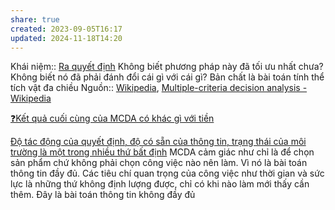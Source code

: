 ```yaml
---
share: true
created: 2023-09-05T16:17
updated: 2024-11-18T14:20
---
```

Khái niệm:: [Ra quyết định](../../../%CE%9E%20Kh%C3%A1i%20ni%E1%BB%87m/Qu%E1%BA%A3n%20l%C3%BD%20t%E1%BB%95%20ch%E1%BB%A9c/Ra%20quy%E1%BA%BFt%20%C4%91%E1%BB%8Bnh.md)
Không biết phương pháp này đã tối ưu nhất chưa? Không biết nó đã phải đánh đổi cái gì với cái gì?
Bản chất là bài toán tính thể tích vật đa chiều
Nguồn:: [Wikipedia](../../../%CE%9E%20Ngu%E1%BB%93n/Wikipedia.md), [Multiple-criteria decision analysis - Wikipedia](https://en.wikipedia.org/wiki/Multiple-criteria_decision_analysis)

[❓Kết quả cuối cùng của MCDA có khác gì với tiền](./%E2%9D%93K%E1%BA%BFt%20qu%E1%BA%A3%20cu%E1%BB%91i%20c%C3%B9ng%20c%E1%BB%A7a%20MCDA%20c%C3%B3%20kh%C3%A1c%20g%C3%AC%20v%E1%BB%9Bi%20ti%E1%BB%81n.md) 

[Độ tác động của quyết định, độ có sẵn của thông tin, trạng thái của môi trường là một trong nhiều thứ bất định](../../../C%E1%BB%99ng%20%C4%91%E1%BB%93ng,%20h%E1%BB%87%20sinh%20th%C3%A1i,%20h%E1%BB%87%20ph%E1%BB%A9c%20h%E1%BB%A3p/H%E1%BB%87%20ph%E1%BB%A9c%20h%E1%BB%A3p/%C4%90%E1%BB%99%20t%C3%A1c%20%C4%91%E1%BB%99ng%20c%E1%BB%A7a%20quy%E1%BA%BFt%20%C4%91%E1%BB%8Bnh,%20%C4%91%E1%BB%99%20c%C3%B3%20s%E1%BA%B5n%20c%E1%BB%A7a%20th%C3%B4ng%20tin,%20tr%E1%BA%A1ng%20th%C3%A1i%20c%E1%BB%A7a%20m%C3%B4i%20tr%C6%B0%E1%BB%9Dng%20l%C3%A0%20m%E1%BB%99t%20trong%20nhi%E1%BB%81u%20th%E1%BB%A9%20b%E1%BA%A5t%20%C4%91%E1%BB%8Bnh.md)
MCDA cảm giác như chỉ là để chọn sản phẩm chứ không phải chọn công việc nào nên làm. Vì nó là bài toán thông tin đầy đủ. Các tiêu chí quan trọng của công việc như thời gian và sức lực là những thứ không định lượng được, chỉ có khi nào làm mới thấy cần thêm. Đây là bài toán thông tin không đầy đủ
